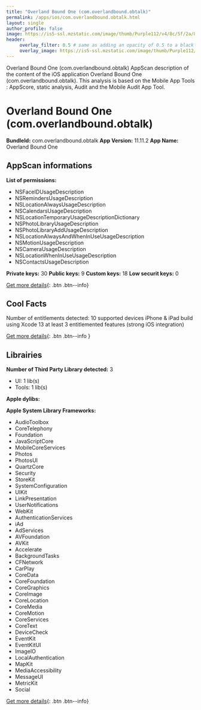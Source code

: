 ```yaml
---
title: "Overland Bound One (com.overlandbound.obtalk)"
permalink: /apps/ios/com.overlandbound.obtalk.html
layout: single
author_profile: false
image: https://is5-ssl.mzstatic.com/image/thumb/Purple112/v4/8c/5f/2a/8c5f2a63-5bd8-3ba2-66ef-e9f65b21e3ce/AppIcon-0-0-1x_U007emarketing-0-0-0-7-0-0-sRGB-0-0-0-GLES2_U002c0-512MB-85-220-0-0.png/512x512bb.jpg
header: 
     overlay_filter: 0.5 # same as adding an opacity of 0.5 to a black background
     overlay_image: https://is5-ssl.mzstatic.com/image/thumb/Purple112/v4/8c/5f/2a/8c5f2a63-5bd8-3ba2-66ef-e9f65b21e3ce/AppIcon-0-0-1x_U007emarketing-0-0-0-7-0-0-sRGB-0-0-0-GLES2_U002c0-512MB-85-220-0-0.png/512x512bb.jpg
---
```

Overland Bound One (com.overlandbound.obtalk) AppScan description of the content of the iOS application Overland Bound One (com.overlandbound.obtalk). This analysis is based on the Mobile App Tools : AppScore, static analysis, Audit and the Mobile Audit App Tool.

# Overland Bound One (com.overlandbound.obtalk)

**BundleId:** com.overlandbound.obtalk
**App Version:** 11.11.2
**App Name:** Overland Bound One


## AppScan informations 

**List of permissions:** 
- NSFaceIDUsageDescription
- NSRemindersUsageDescription
- NSLocationAlwaysUsageDescription
- NSCalendarsUsageDescription
- NSLocationTemporaryUsageDescriptionDictionary
- NSPhotoLibraryUsageDescription
- NSPhotoLibraryAddUsageDescription
- NSLocationAlwaysAndWhenInUseUsageDescription
- NSMotionUsageDescription
- NSCameraUsageDescription
- NSLocationWhenInUseUsageDescription
- NSContactsUsageDescription
  
  
**Private keys:** 30
**Public keys:** 9
**Custom keys:** 18
**Low securit keys:** 0
  
[Get more details](/pricing.html){: .btn .btn--info}

## Cool Facts

Number of entitlements detected: 10
supported devices iPhone & iPad
build using Xcode 13
at least 3 entitlemented features (strong iOS integration)
  
[Get more details](/pricing.html){: .btn .btn--info }

## Librairies 
**Number of Third Party Library detected:** 3
- UI: 1 lib(s)
- Tools: 1 lib(s)


**Apple dylibs:**


**Apple System Library Frameworks:**
- AudioToolbox
- CoreTelephony
- Foundation
- JavaScriptCore
- MobileCoreServices
- Photos
- PhotosUI
- QuartzCore
- Security
- StoreKit
- SystemConfiguration
- UIKit
- LinkPresentation
- UserNotifications
- WebKit
- AuthenticationServices
- iAd
- AdServices
- AVFoundation
- AVKit
- Accelerate
- BackgroundTasks
- CFNetwork
- CarPlay
- CoreData
- CoreFoundation
- CoreGraphics
- CoreImage
- CoreLocation
- CoreMedia
- CoreMotion
- CoreServices
- CoreText
- DeviceCheck
- EventKit
- EventKitUI
- ImageIO
- LocalAuthentication
- MapKit
- MediaAccessibility
- MessageUI
- MetricKit
- Social


  
[Get more details](/pricing.html){: .btn .btn--info}

